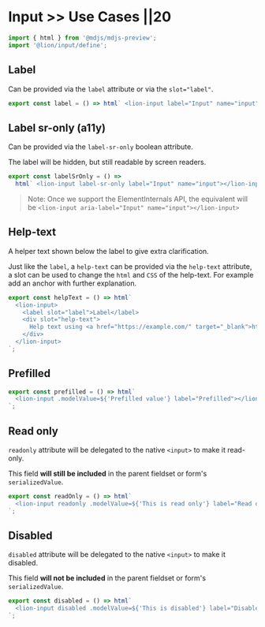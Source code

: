 # Input >> Use Cases ||20

```js script
import { html } from '@mdjs/mdjs-preview';
import '@lion/input/define';
```

## Label

Can be provided via the `label` attribute or via the `slot="label"`.

```js preview-story
export const label = () => html` <lion-input label="Input" name="input"></lion-input> `;
```

## Label sr-only (a11y)

Can be provided via the `label-sr-only` boolean attribute.

The label will be hidden, but still readable by screen readers.

```js preview-story
export const labelSrOnly = () =>
  html` <lion-input label-sr-only label="Input" name="input"></lion-input> `;
```

> Note: Once we support the ElementInternals API, the equivalent will be `<lion-input aria-label="Input" name="input"></lion-input>`

## Help-text

A helper text shown below the label to give extra clarification.

Just like the `label`, a `help-text` can be provided via the `help-text` attribute, a slot can be used to change the `html` and `CSS` of the help-text.
For example add an anchor with further explanation.

```js preview-story
export const helpText = () => html`
  <lion-input>
    <label slot="label">Label</label>
    <div slot="help-text">
      Help text using <a href="https://example.com/" target="_blank">html</a>
    </div>
  </lion-input>
`;
```

## Prefilled

```js preview-story
export const prefilled = () => html`
  <lion-input .modelValue=${'Prefilled value'} label="Prefilled"></lion-input>
`;
```

## Read only

`readonly` attribute will be delegated to the native `<input>` to make it read-only.

This field **will still be included** in the parent fieldset or form's `serializedValue`.

```js preview-story
export const readOnly = () => html`
  <lion-input readonly .modelValue=${'This is read only'} label="Read only"></lion-input>
`;
```

## Disabled

`disabled` attribute will be delegated to the native `<input>` to make it disabled.

This field **will not be included** in the parent fieldset or form's `serializedValue`.

```js preview-story
export const disabled = () => html`
  <lion-input disabled .modelValue=${'This is disabled'} label="Disabled"></lion-input>
`;
```
